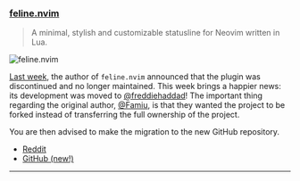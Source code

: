 <h3 id="update-feline.nvim">
  <a href="#update-feline.nvim">
    <span class="icon-text">
      <span class="icon">
        <i class="fa-solid fa-book"></i>
      </span>
    </span>
    <span>feline.nvim</span>
  </a>
</h3>

> A minimal, stylish and customizable statusline for Neovim written in Lua.

![feline.nvim](https://user-images.githubusercontent.com/80379926/205459030-1ef38f4f-b364-43ea-876e-db98549c38cd.png)

[Last week](https://this-week-in-neovim.org/2023/Feb/20#update-feline.nvim), the author of `feline.nvim` announced that
the plugin was discontinued and no longer maintained. This week brings a happier news: its development was moved to
[@freddiehaddad](https://github.com/freddiehaddad)! The important thing regarding the original author, 
[@Famiu](https://github.com/famiu), is that they wanted the project to be forked instead of transferring the full 
ownership of the project.

You are then advised to make the migration to the new GitHub repository.

- [Reddit](https://www.reddit.com/r/neovim/comments/11b84il/felinenvim_statusbar_plugin_is_still_alive_and/)
- [GitHub (new!)](https://github.com/freddiehaddad/feline.nvim)

---
